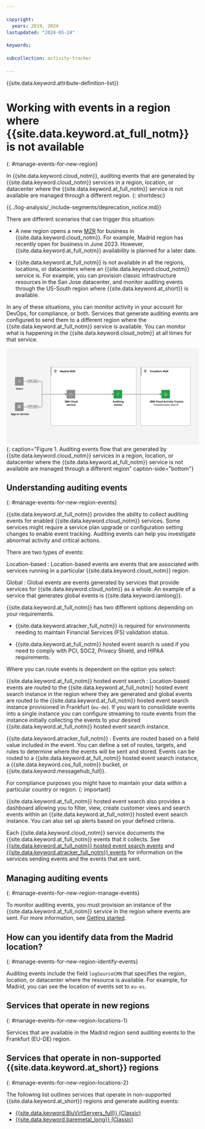 ```yaml
---

copyright:
  years: 2019, 2024
lastupdated: "2024-05-24"

keywords:

subcollection: activity-tracker

---
```


{{site.data.keyword.attribute-definition-list}}


# Working with events in a region where {{site.data.keyword.at_full_notm}} is not available
{: #manage-events-for-new-region}

In {{site.data.keyword.cloud_notm}}, auditing events that are generated by {{site.data.keyword.cloud_notm}} services in a region, location, or datacenter where the {{site.data.keyword.at_full_notm}} service is not available are managed through a different region.
{: shortdesc}


{{../log-analysis/_include-segments/deprecation_notice.md}}

There are different scenarios that can trigger this situation:
- A new region opens a new [MZR](/docs/overview?topic=overview-locations) for business in {{site.data.keyword.cloud_notm}}. For example, Madrid region has recently open for business in June 2023. However, {{site.data.keyword.at_full_notm}} availability is planned for a later date.

- {{site.data.keyword.at_full_notm}} is not available in all the regions, locations, or datacenters where an {{site.data.keyword.cloud_notm}} service is. For example, you can provision classic infrastructure resources in the San Jose datacenter, and monitor auditing events through the US-South region where {{site.data.keyword.at_short}} is available.

In any of these situations, you can monitor activity in your account for DevOps, for compliance, or both. Services that generate auditing events are configured to send them to a different region where the {{site.data.keyword.at_full_notm}} service is available. You can monitor what is happening in the {{site.data.keyword.cloud_notm}} at all times for that service.

![Flow of events between regions](images/Activity-Tracker-Search-08-Madrid-Frankfurt.svg "The {{site.data.keyword.at_full_notm}} service"){: caption="Figure 1. Auditing events flow that are generated by {{site.data.keyword.cloud_notm}} services in a region, location, or datacenter where the {{site.data.keyword.at_full_notm}} service is not available are managed through a different region" caption-side="bottom"}




## Understanding auditing events
{: #manage-events-for-new-region-events}

{{site.data.keyword.at_full_notm}} provides the ability to collect auditing events for enabled {{site.data.keyword.cloud_notm}} services.  Some services might require a service plan upgrade or configuration setting changes to enable event tracking. Auditing events can help you investigate abnormal activity and critical actions.

There are two types of events:

Location-based
:   Location-based events are events that are associated with services running in a particular {{site.data.keyword.cloud_notm}} region.

Global
:   Global events are events generated by services that provide services for {{site.data.keyword.cloud_notm}} as a whole. An example of a service that generates global events is {{site.data.keyword.iamlong}}.

{{site.data.keyword.at_full_notm}} has two different options depending on your requirements.

* {{site.data.keyword.atracker_full_notm}} is required for environments needing to maintain Financial Services (FS) validation status.

* {{site.data.keyword.at_full_notm}} hosted event search is used if you need to comply with PCI, SOC2, Privacy Shield, and HIPAA requirements.

Where you can route events is dependent on the option you select:

{{site.data.keyword.at_full_notm}} hosted event search
:   Location-based events are routed to the {{site.data.keyword.at_full_notm}} hosted event search instance in the region where they are generated and global events are routed to the {{site.data.keyword.at_full_notm}} hosted event search instance provisioned in Frankfurt (`eu-de`). If you want to consolidate events into a single instance you can configure streaming to route events from the instance initially collecting the events to your desired {{site.data.keyword.at_full_notm}} hosted event search instance.

{{site.data.keyword.atracker_full_notm}}
:   Events are routed based on a field value included in the event. You can define a set of routes, targets, and rules to determine where the events will be sent and stored. Events can be routed to a {{site.data.keyword.at_full_notm}} hosted event search instance, a {{site.data.keyword.cos_full_notm}} bucket, or {{site.data.keyword.messagehub_full}}.

For compliance purposes you might have to maintain your data within a particular country or region.
{: important}

{{site.data.keyword.at_full_notm}} hosted event search also provides a dashboard allowing you to filter, view, create customer views and search events within an {{site.data.keyword.at_full_notm}} hosted event search instance. You can also set up alerts based on your defined criteria.

Each {{site.data.keyword.cloud_notm}} service documents the {{site.data.keyword.at_full_notm}} events that it collects.  See [{{site.data.keyword.at_full_notm}} hosted event search events](/docs/activity-tracker?topic=activity-tracker-cloud_services) and [{{site.data.keyword.atracker_full_notm}} events](/docs/atracker?topic=atracker-cloud_services_atracker) for information on the services sending events and the events that are sent.



## Managing auditing events
{: #manage-events-for-new-region-manage-events}

To monitor auditing events, you must provision an instance of the {{site.data.keyword.at_full_notm}} service in the region where events are sent. For more information, see [Getting started](/docs/activity-tracker?topic=activity-tracker-getting-started).

## How can you identify data from the Madrid location?
{: #manage-events-for-new-region-identify-events}

Auditing events include the field `logSourceCRN` that specifies the region, location, or datacenter where the resource is available. For example, for Madrid, you can see the location of events set to `eu-es`.

## Services that operate in new regions
{: #manage-events-for-new-region-locations-1}

Services that are available in the Madrid region send auditing events to the Frankfurt (EU-DE) region.



## Services that operate in non-supported {{site.data.keyword.at_short}} regions
{: #manage-events-for-new-region-locations-2}


The following list outlines services that operate in non-supported {{site.data.keyword.at_short}} regions and generate auditing events:
- [{{site.data.keyword.BluVirtServers_full}} (Classic)](/docs/virtual-servers?topic=virtual-servers-about-virtual-servers#about-virtual-servers)
- [{{site.data.keyword.baremetal_long}} (Classic)](/docs/bare-metal?topic=bare-metal-about-bm#about-bm)
